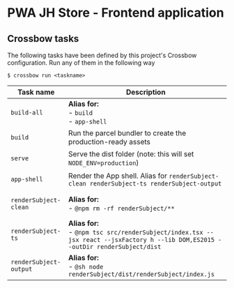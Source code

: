 # PWA JH Store - Frontend application


<!--crossbow-docs-start-->
## Crossbow tasks

The following tasks have been defined by this project's Crossbow configuration.
Run any of them in the following way
 
```shell
$ crossbow run <taskname>
```
|Task name|Description|
|---|---|
|<pre>`build-all`</pre>|**Alias for:**<br>- `build`<br>- `app-shell`|
|<pre>`build`</pre>|Run the parcel bundler to create the production-ready assets|
|<pre>`serve`</pre>|Serve the dist folder (note: this will set `NODE_ENV=production`)|
|<pre>`app-shell`</pre>|Render the App shell. Alias for `renderSubject-clean renderSubject-ts renderSubject-output`|
|<pre>`renderSubject-clean`</pre>|**Alias for:**<br>- `@npm rm -rf renderSubject/**`|
|<pre>`renderSubject-ts`</pre>|**Alias for:**<br>- `@npm tsc src/renderSubject/index.tsx --jsx react --jsxFactory h --lib DOM,ES2015 --outDir renderSubject/dist`|
|<pre>`renderSubject-output`</pre>|**Alias for:**<br>- `@sh node renderSubject/dist/renderSubject/index.js`|
<!--crossbow-docs-end-->
